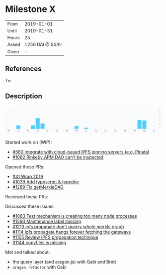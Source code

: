 # Milestone X

|       |                  |
| ----- | ---------------- |
| From  | 2019-01-01       |
| Until | 2019-01-31       |
| Hours | 25               |
| Asked | 1250 DAI @ 50/hr |
| Given | -                |

## References

Tx:

## Description

![Time-tracking report](assets/Milestone-30-toggle-report.PNG)

Started work on (WIP):

- [#560 Integrate with cloud-based IPFS pinning servers (e.g. Pinata)](https://github.com/aragon/aragon-cli/issues/560)
- [#1082 Rinkeby APM DAO can't be inspected](https://github.com/aragon/aragon-cli/issues/1082)

Opened these PRs:

- [#41 Wrap 2019](https://github.com/AragonMesh/team/pull/41)
- [#1039 Add typescript & typedoc](https://github.com/aragon/aragon-cli/pull/1039)
- [#1289 Fix getMerkleDAG](https://github.com/aragon/aragon-cli/pull/1289)
  
Reviewed these PRs:

Discussed these issues:

- [#1083 Test mechanism is creating too many node processes](https://github.com/aragon/aragon-cli/issues/1083)
- [#1290 Maintenance label missing](https://github.com/aragon/aragon-cli/issues/1290)
- [#1213 ipfs propagate don't querry whole merkle graph](https://github.com/aragon/aragon-cli/issues/1213)
- [#1114 Ipfs propagate hangs forever fetching the gateways](https://github.com/aragon/aragon-cli/issues/1114)
- [#1155 Review IPFS propagation technique](https://github.com/aragon/aragon-cli/issues/1155)
- [#1144 copyfiles is missing](https://github.com/aragon/aragon-cli/issues/1144)

Met and talked about:

- the query layer (and aragon.js) with Gabi and Brett
- `aragen refactor` with Gabi
